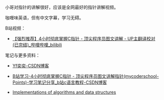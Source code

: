小哥对指针的讲解很好，应该是全网最好的指针讲解视频。

咖喱味英语，但有中文字幕，学习无碍。

B站视频：
- [【强烈推荐】4小时彻底掌握C指针 - 顶尖程序员图文讲解 - UP主翻译校对 (已完结)_哔哩哔哩_bilibili](https://www.bilibili.com/video/BV1bo4y1Z7xf/?vd_source=03f8de65b89d6a6ebdf3f6afd1783e42)

笔记与更多资料：
 - [Yf奕奕-CSDN博客](https://blog.csdn.net/weixin_44783224?type=blog%3C/span%3E%3C/p%3E)
- [B站学习-4小时彻底掌握C指针 - 顶尖程序员图文讲解指针(mycoderschool-Points)-学习笔记分享_b站c语言教程-CSDN博客](https://blog.csdn.net/cyaya6/article/details/132245789)


- [Implementations of algorithms and data structures](https://github.com/ShehryarX/mycodeschool)
